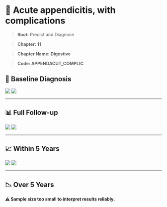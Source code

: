 # 🧬 Acute appendicitis, with complications
    
> **Root:** Predict and Diagnose

> **Chapter: 11**

> **Chapter Name: Digestive**

> **Code: APPENDACUT_COMPLIC**

## 🧪 Baseline Diagnosis

<img src="/Predict/Figures/Baseline/IMP/APPENDACUT_COMPLIC.png" />

<CsvTableIMP src="/Predict/Data/Baseline/IMP/IMP_APPENDACUT_COMPLIC.csv" label="🔍 View full results" />

<img src="/Predict/Figures/Baseline/ROC/APPENDACUT_COMPLIC.png" />

<CsvTableROC src="/Predict/Data/Baseline/EVA/APPENDACUT_COMPLIC.csv" label="🔍 View full results" />

---

## 📊 Full Follow-up

<img src="/Predict/Figures/ALL/IMP/APPENDACUT_COMPLIC.png" />

<CsvTableIMP src="/Predict/Data/ALL/IMP/IMP_APPENDACUT_COMPLIC.csv" label="🔍 View full results" />

<img src="/Predict/Figures/ALL/ROC/APPENDACUT_COMPLIC.png" />

<CsvTableROC src="/Predict/Data/ALL/EVA/APPENDACUT_COMPLIC.csv" label="🔍 View full results" />

---

## 📈 Within 5 Years

<img src="/Predict/Figures/FYears/IMP/APPENDACUT_COMPLIC.png" />

<CsvTableIMP src="/Predict/Data/FYears/IMP/IMP_APPENDACUT_COMPLIC.csv" label="🔍 View full results" />

<img src="/Predict/Figures/FYears/ROC/APPENDACUT_COMPLIC.png" />

<CsvTableROC src="/Predict/Data/FYears/EVA/APPENDACUT_COMPLIC.csv" label="🔍 View full results" />

---

## 📉 Over 5 Years

**⚠️ Sample size too small to interpret results reliably.**
